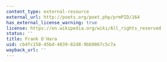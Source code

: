 ```yaml
---
content_type: external-resource
external_url: http://poets.org/poet.php/prmPID/164
has_external_license_warning: true
license: https://en.wikipedia.org/wiki/All_rights_reserved
status: ''
title: Frank O'Hara
uid: cb4fc158-45bd-4039-82d8-9bb9067c5c7a
wayback_url: ''
---
```

